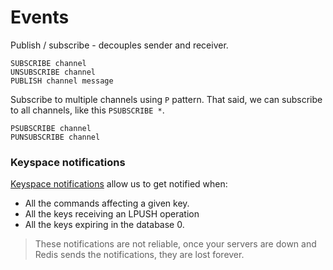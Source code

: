 # Events

Publish / subscribe - decouples sender and receiver.

```
SUBSCRIBE channel
UNSUBSCRIBE channel
PUBLISH channel message
```

Subscribe to multiple channels using `P` pattern. That said, we can subscribe to all channels, like this `PSUBSCRIBE *`.

```
PSUBSCRIBE channel
PUNSUBSCRIBE channel
```

### Keyspace notifications

[Keyspace notifications](https://redis.io/topics/notifications) allow us to get notified when: 

* All the commands affecting a given key.
* All the keys receiving an LPUSH operation
* All the keys expiring in the database 0.

> These notifications are not reliable, once your servers are down and Redis sends the notifications, they are lost forever.



